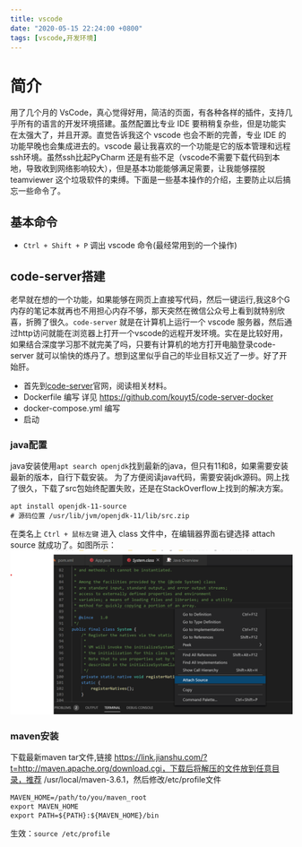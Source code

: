 ```yaml
---
title: vscode
date: "2020-05-15 22:24:00 +0800"
tags: [vscode,开发环境]
---
```

# 简介
用了几个月的 VsCode，真心觉得好用，简洁的页面，有各种各样的插件，支持几乎所有的语言的开发环境搭建。虽然配置比专业 IDE 要稍稍复杂些，但是功能实在太强大了，并且开源。直觉告诉我这个 vscode 也会不断的完善，专业 IDE 的功能早晚也会集成进去的。vscode 最让我喜欢的一个功能是它的版本管理和远程ssh环境。虽然ssh比起PyCharm 还是有些不足（vscode不需要下载代码到本地，导致收到网络影响较大），但是基本功能能够满足需要，让我能够摆脱 teamviewer 这个垃圾软件的束缚。下面是一些基本操作的介绍，主要防止以后搞忘一些命令了。

## 基本命令
+ `Ctrl + Shift + P` 调出 vscode 命令(最经常用到的一个操作)

## code-server搭建
老早就在想的一个功能，如果能够在网页上直接写代码，然后一键运行,我这8个G内存的笔记本就再也不用担心内存不够，那天突然在微信公众号上看到就特别欣喜，折腾了很久。`code-server` 就是在计算机上运行一个 vscode 服务器，然后通过http访问就能在浏览器上打开一个vscode的远程开发环境。实在是比较好用，如果结合深度学习那不就完美了吗，只要有计算机的地方打开电脑登录code-server 就可以愉快的炼丹了。想到这里似乎自己的毕业目标又近了一步。好了开始肝。
+ 首先到[code-server](https://github.com/cdr/code-server)官网，阅读相关材料。
+ Dockerfile 编写 详见 https://github.com/kouyt5/code-server-docker
+ docker-compose.yml 编写
+ 启动

### java配置
java安装使用`apt search openjdk`找到最新的java，但只有11和8，如果需要安装最新的版本，自行下载安装。
为了方便阅读java代码，需要安装jdk源码。网上找了很久，下载了src包始终配置失败，还是在StackOverflow上找到的解决方案。
```
apt install openjdk-11-source
# 源码位置 /usr/lib/jvm/openjdk-11/lib/src.zip
```
在类名上 `Ctrl + 鼠标左键` 进入 class 文件中，在编辑器界面右键选择 attach source 就成功了。如图所示：![配置](/assets/resource/vscode/vscode使用.png)

### maven安装
下载最新maven tar文件,链接 https://link.jianshu.com/?t=http://maven.apache.org/download.cgi，下载后将解压的文件放到任意目录，推荐 /usr/local/maven-3.6.1，然后修改/etc/profile文件
```
MAVEN_HOME=/path/to/you/maven_root
export MAVEN_HOME
export PATH=${PATH}:${MAVEN_HOME}/bin
```
生效：`source /etc/profile`